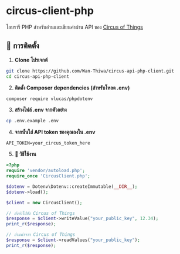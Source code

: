 # circus-client-php

ไลบรารี PHP สำหรับอ่านและเขียนค่าผ่าน API ของ [Circus of Things](https://circusofthings.com)

## 🔧 การติดตั้ง

1. **Clone โปรเจกต์**

```bash
git clone https://github.com/Wan-Thiwa/circus-api-php-client.git
cd circus-api-php-client
```

2. **ติดตั้ง Composer dependencies (สำหรับโหลด .env)**

```bash
composer require vlucas/phpdotenv
```

3. **สร้างไฟล์ .env จากตัวอย่าง**

```bash
cp .env.example .env
```

4. **จากนั้นใส่ API token ของคุณลงใน .env**

```env
API_TOKEN=your_circus_token_here
```

5. **🚀 วิธีใช้งาน**

```php
<?php
require 'vendor/autoload.php';
require_once 'CircusClient.php';

$dotenv = Dotenv\Dotenv::createImmutable(__DIR__);
$dotenv->load();

$client = new CircusClient();

// ส่งค่าไปยัง Circus of Things
$response = $client->writeValue("your_public_key", 12.34);
print_r($response);

// อ่านค่าจาก Circus of Things
$response = $client->readValues("your_public_key");
print_r($response);
```
